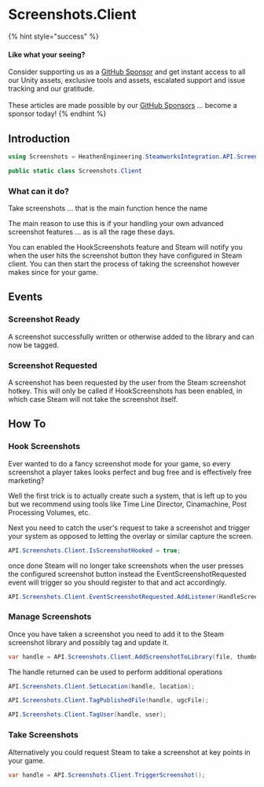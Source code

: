 # Screenshots.Client

{% hint style="success" %}
#### Like what your seeing?

Consider supporting us as a [GitHub Sponsor](../../../company/become-a-sponsor.md) and get instant access to all our Unity assets, exclusive tools and assets, escalated support and issue tracking and our gratitude.\
\
These articles are made possible by our [GitHub Sponsors](https://github.com/sponsors/heathen-engineering) ... become a sponsor today!
{% endhint %}

## Introduction

```csharp
using Screenshots = HeathenEngineering.SteamworksIntegration.API.Screenshots.Client;
```

```csharp
public static class Screenshots.Client
```

### What can it do?

Take screenshots ... that is the main function hence the name

The main reason to use this is if your handling your own advanced screenshot features ... as is all the rage these days.

You can enabled the HookScreenshots feature and Steam will notify you when the user hits the screenshot button they have configured in Steam client. You can then start the process of taking the screenshot however makes since for your game.

## Events

### Screenshot Ready

A screenshot successfully written or otherwise added to the library and can now be tagged.

### Screenshot Requested

A screenshot has been requested by the user from the Steam screenshot hotkey. This will only be called if HookScreenshots has been enabled, in which case Steam will not take the screenshot itself.

## How To

### Hook Screenshots

Ever wanted to do a fancy screenshot mode for your game, so every screenshot a player takes looks perfect and bug free and is effectively free marketing?

Well the first trick is to actually create such a system, that is left up to you but we recommend using tools like Time Line Director, Cinamachine, Post Processing Volumes, etc.

Next you need to catch the user's request to take a screenshot and trigger your system as opposed to letting the overlay or similar capture the screen.

```csharp
API.Screenshots.Client.IsScreenshotHooked = true;
```

once done Steam will no longer take screenshots when the user presses the configured screenshot button instead the EventScreenshotRequested event will trigger so you should register to that and act accordingly.

```csharp
API.Screenshots.Client.EventScreenshotRequested.AddListener(HandleScreenshot);
```

### Manage Screenshots

Once you have taken a screenshot you need to add it to the Steam screenshot library and possibly tag and update it.

```csharp
var handle = API.Screenshots.Client.AddScreenshotToLibrary(file, thumbnail, width, height);
```

The handle returned can be used to perform additional operations

```csharp
API.Screenshots.Client.SetLocation(handle, location);
```

```csharp
API.Screenshots.Client.TagPublishedFile(handle, ugcFile);
```

```csharp
API.Screenshots.Client.TagUser(handle, user);
```

### Take Screenshots

Alternatively you could request Steam to take a screenshot at key points in your game.

```csharp
var handle = API.Screenshots.Client.TriggerScreenshot();
```
